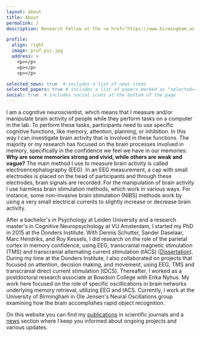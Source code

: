 ```yaml
---
layout: about
title: About
permalink: /
description: Research Fellow at the <a href="https://www.birmingham.ac.uk/research/centre-for-human-brain-health/index.aspx">Centre for Human Brain Health at the University of Birmingham</a> <i><small>&nbsp;&nbsp;&nbsp;&nbsp;(she/her)</small></i>

profile:
  align: right
  image: prof_pic.jpg
  address: >
    <p></p>
    <p></p>
    <p></p>

selected_news: true  # includes a list of news items
selected_papers: true # includes a list of papers marked as "selected={true}"
social: true  # includes social icons at the bottom of the page
---
```


I am a cognitive neuroscientist, which means that I measure and/or manipulate brain activity of people while they perform tasks on a computer in the lab. To perform these tasks, participants need to use specific cognitive functions, like memory, attention, planning, or inhibition. In this way I can investigate brain activity that is involved in these functions. The majority or my research has focused on the brain processes involved in memory, specifically in the confidence we feel we have in our memories: <b>Why are some memories strong and vivid, while others are weak and vague?</b> The main method I use to measure brain activity is called electroencephalography (EEG). In an EEG measurement, a cap with small electrodes is placed on the head of participants and through these electrodes, brain signals are recorded. For the manipulation of brain activity I use harmless brain stimulation methods, which work in various ways. For instance, some non-invasive brain stimulation (NIBS) methods work by using a very small electrical currents to slightly increase or decrease brain activity.

After a bachelor's in Psychology at Leiden University and a research master's in Cognitive Neuropsychology at VU Amsterdam, I started my PhD in 2015 at the Donders Institute. With Dennis Schutter, Sander Daselaar, Marc Hendriks, and Roy Kessels, I did research on the role of the parietal cortex in memory confidence, using EEG, transcranial magnetic stimulation (TMS) and transcranial alternating current stimulation (tACS) (<a href="https://repository.ubn.ru.nl/bitstream/handle/2066/216190/216190.pdf">Dissertation</a>). During my time at the Donders Institute, I also collaborated on projects that focused on attention, decision making, and movement, using EEG, TMS and transcranial direct current stimulation (tDCS). Thereafter, I worked as a postdoctoral research associate at Bowdoin College with Erika Nyhus. My work here focused on the role of specific oscillications in brain networks underlying memory retrieval, utilizing EEG and tACS. Currently, I work at the University of Birmingham in Ole Jensen's Neural Oscillations group examining how the brain accomplishes rapid object recognition.

On this website you can find my <a href="https://syanahwynn.github.io/publications/">publications</a> in scientific journals and a <a href="https://syanahwynn.github.io/news/">news</a> section where I keep you informed about ongoing projects and various updates.
